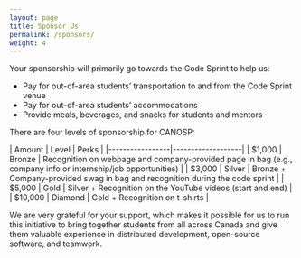 ```yaml
---
layout: page
title: Sponsor Us
permalink: /sponsors/
weight: 4
---
```


Your sponsorship will primarily go towards the Code Sprint to help us:  
- Pay for out-of-area students’ transportation to and from the Code Sprint venue
- Pay for out-of-area students’ accommodations  
- Provide meals, beverages, and snacks for students and mentors

There are four levels of sponsorship for CANOSP:

| Amount | Level | Perks |
|-----------------|-------------------|
| $1,000 | Bronze | Recognition on webpage and company-provided page in bag (e.g., company info or internship/job opportunities) |
| $3,000 | Silver | Bronze + Company-provided swag in bag and recognition during the code sprint |
| $5,000 | Gold | Silver +  Recognition on the YouTube videos (start and end) |
| $10,000 | Diamond | Gold + Recognition on t-shirts |

We are very grateful for your support, which makes it possible for us to run this initiative to bring together students from all across Canada and give them valuable experience in distributed development, open-source software, and teamwork.
